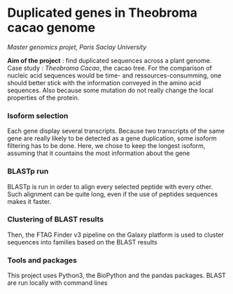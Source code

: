 # Duplicated genes in Theobroma cacao genome
*Master genomics projet, Paris Saclay University*

**Aim of the project** : find duplicated sequences across a plant genome. Case study : *Theobroma Cacao*, the cacao tree. For the comparison of nucleic acid sequences would be  time- and ressources-consumming, one should better stick with the information conveyed in the amino acid sequences. Also because some mutation do not really change the local properties of the protein.

### Isoform selection

Each gene display several transcripts. Because two transcripts of the same gene are really likely to be detected as a gene duplication, some isoform filtering has to be done. 
Here, we chose to keep the longest isoform, assuming that it countains the most information about the gene

### BLASTp run

BLASTp is run in order to align every selected peptide with every other. Such alignment can be quite long, even if the use of peptides sequences makes it faster.

### Clustering of BLAST results

Then, the FTAG Finder v3 pipeline on the Galaxy platform is used to cluster sequences into families based on the BLAST results


### Tools and packages

This project uses Python3, the BioPython and the pandas packages.
BLAST are run locally with command lines
